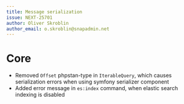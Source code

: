 ```yaml
---
title: Message serialization
issue: NEXT-25701
author: Oliver Skroblin
author_email: o.skroblin@snapadmin.net
---
```

# Core
* Removed `Offset` phpstan-type in `IterableQuery`, which causes serialization errors when using symfony serializer component
* Added error message in `es:index` command, when elastic search indexing is disabled
